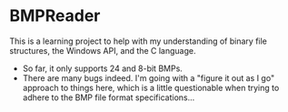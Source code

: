 # BMPReader
This is a learning project to help with my understanding of binary file structures, the Windows API, and the C language.
- So far, it only supports 24 and 8-bit BMPs.
- There are many bugs indeed. I'm going with a "figure it out as I go" approach to things here, which is a little questionable when trying to adhere to the BMP file format specifications...
